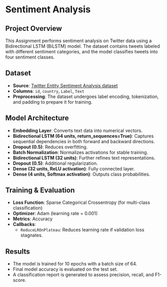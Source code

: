 # Sentiment Analysis 

## Project Overview
This Assignment performs sentiment analysis on Twitter data using a Bidirectional LSTM (BiLSTM) model. The dataset contains tweets labeled with different sentiment categories, and the model classifies tweets into four sentiment classes.

## Dataset
- **Source**: [Twitter Entity Sentiment Analysis dataset](https://www.kaggle.com/datasets/jp797498e/twitter-entity-sentiment-analysis)
- **Columns**: `id`, `country`, `Label`, `Text`
- **Preprocessing**: The dataset undergoes label encoding, tokenization, and padding to prepare it for training.

## Model Architecture
- **Embedding Layer**: Converts text data into numerical vectors.
- **Bidirectional LSTM (64 units, return_sequences=True)**: Captures sequential dependencies in both forward and backward directions.
- **Dropout (0.5)**: Reduces overfitting.
- **Batch Normalization**: Normalizes activations for stable training.
- **Bidirectional LSTM (32 units)**: Further refines text representations.
- **Dropout (0.5)**: Additional regularization.
- **Dense (32 units, ReLU activation)**: Fully connected layer.
- **Dense (4 units, Softmax activation)**: Outputs class probabilities.

## Training & Evaluation
- **Loss Function**: Sparse Categorical Crossentropy (for multi-class classification)
- **Optimizer**: Adam (learning rate = 0.001)
- **Metrics**: Accuracy
- **Callbacks**:
  - `ReduceLROnPlateau`: Reduces learning rate if validation loss stagnates.

## Results
- The model is trained for 10 epochs with a batch size of 64.
- Final model accuracy is evaluated on the test set.
- A classification report is generated to assess precision, recall, and F1-score.
